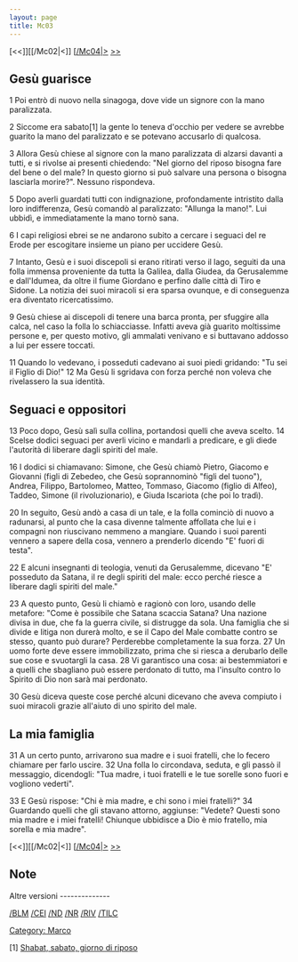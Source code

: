 ```yaml
---
layout: page
title: Mc03
---
```


[<<]][[/Mc02|<]] [[/Mc04|>](/Mc01 "wikilink") [&gt;&gt;](/Lc01 "wikilink")

Gesù guarisce
-------------

1 Poi entrò di nuovo nella sinagoga, dove vide un signore con la mano paralizzata.

2 Siccome era sabato[1] la gente lo teneva d'occhio per vedere se avrebbe guarito la mano del paralizzato e se potevano accusarlo di qualcosa.

3 Allora Gesù chiese al signore con la mano paralizzata di alzarsi davanti a tutti, e si rivolse ai presenti chiedendo: "Nel giorno del riposo bisogna fare del bene o del male? In questo giorno si può salvare una persona o bisogna lasciarla morire?". Nessuno rispondeva.

5 Dopo averli guardati tutti con indignazione, profondamente intristito dalla loro indifferenza, Gesù comandò al paralizzato: "Allunga la mano!". Lui ubbidì, e immediatamente la mano tornò sana.

6 I capi religiosi ebrei se ne andarono subito a cercare i seguaci del re Erode per escogitare insieme un piano per uccidere Gesù.

7 Intanto, Gesù e i suoi discepoli si erano ritirati verso il lago, seguiti da una folla immensa proveniente da tutta la Galilea, dalla Giudea, da Gerusalemme e dall'Idumea, da oltre il fiume Giordano e perfino dalle città di Tiro e Sidone. La notizia dei suoi miracoli si era sparsa ovunque, e di conseguenza era diventato ricercatissimo.

9 Gesù chiese ai discepoli di tenere una barca pronta, per sfuggire alla calca, nel caso la folla lo schiacciasse. Infatti aveva già guarito moltissime persone e, per questo motivo, gli ammalati venivano e si buttavano addosso a lui per essere toccati.

11 Quando lo vedevano, i posseduti cadevano ai suoi piedi gridando: "Tu sei il Figlio di Dio!" 12 Ma Gesù li sgridava con forza perché non voleva che rivelassero la sua identità.

Seguaci e oppositori
--------------------

13 Poco dopo, Gesù salì sulla collina, portandosi quelli che aveva scelto. 14 Scelse dodici seguaci per averli vicino e mandarli a predicare, e gli diede l'autorità di liberare dagli spiriti del male.

16 I dodici si chiamavano: Simone, che Gesù chiamò Pietro, Giacomo e Giovanni (figli di Zebedeo, che Gesù soprannominò "figli del tuono"), Andrea, Filippo, Bartolomeo, Matteo, Tommaso, Giacomo (figlio di Alfeo), Taddeo, Simone (il rivoluzionario), e Giuda Iscariota (che poi lo tradì).

20 In seguito, Gesù andò a casa di un tale, e la folla cominciò di nuovo a radunarsi, al punto che la casa divenne talmente affollata che lui e i compagni non riuscivano nemmeno a mangiare. Quando i suoi parenti vennero a sapere della cosa, vennero a prenderlo dicendo "E' fuori di testa".

22 E alcuni insegnanti di teologia, venuti da Gerusalemme, dicevano "E' posseduto da Satana, il re degli spiriti del male: ecco perché riesce a liberare dagli spiriti del male."

23 A questo punto, Gesù li chiamò e ragionò con loro, usando delle metafore: "Come è possibile che Satana scaccia Satana? Una nazione divisa in due, che fa la guerra civile, si distrugge da sola. Una famiglia che si divide e litiga non durerà molto, e se il Capo del Male combatte contro se stesso, quanto può durare? Perderebbe completamente la sua forza. 27 Un uomo forte deve essere immobilizzato, prima che si riesca a derubarlo delle sue cose e svuotargli la casa. 28 Vi garantisco una cosa: ai bestemmiatori e a quelli che sbagliano può essere perdonato di tutto, ma l'insulto contro lo Spirito di Dio non sarà mai perdonato.

30 Gesù diceva queste cose perché alcuni dicevano che aveva compiuto i suoi miracoli grazie all'aiuto di uno spirito del male.

La mia famiglia
---------------

31 A un certo punto, arrivarono sua madre e i suoi fratelli, che lo fecero chiamare per farlo uscire. 32 Una folla lo circondava, seduta, e gli passò il messaggio, dicendogli: "Tua madre, i tuoi fratelli e le tue sorelle sono fuori e vogliono vederti".

33 E Gesù rispose: "Chi è mia madre, e chi sono i miei fratelli?" 34 Guardando quelli che gli stavano attorno, aggiunse: "Vedete? Questi sono mia madre e i miei fratelli! Chiunque ubbidisce a Dio è mio fratello, mia sorella e mia madre".

[<<]][[/Mc02|<]] [[/Mc04|>](/Mc01 "wikilink") [&gt;&gt;](/Lc01 "wikilink")

Note
----

<references>
</references>
Altre versioni
--------------

[/BLM](/{{BASEPAGENAME}}/BLM "wikilink") [/CEI](/{{BASEPAGENAME}}/CEI "wikilink") [/ND](/{{BASEPAGENAME}}/ND "wikilink") [/NR](/{{BASEPAGENAME}}/NR "wikilink") [/RIV](/{{BASEPAGENAME}}/RIV "wikilink") [/TILC](/{{BASEPAGENAME}}/TILC "wikilink")

[Category: Marco](/Category:_Marco "wikilink")

[1] [Shabat, sabato, giorno di riposo](/g/shabat "wikilink")
